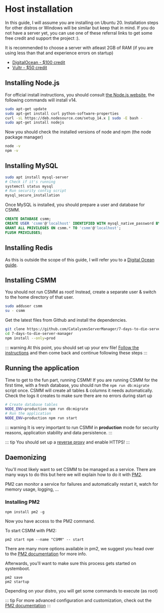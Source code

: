 # Host installation

In this guide, I will assume you are installing on Ubuntu 20. Installation steps for other distros or Windows will be similar but keep that in mind. If you do not have a server yet, you can use one of these referral links to get some free credit and support the project :).

It is recommended to choose a server with atleast 2GB of RAM (if you are using less than that and experience errors on startup)

- [DigitalOcean - \$100 credit](https://m.do.co/c/9053905671f8)
- [Vultr - \$50 credit](https://www.vultr.com/?ref=7942157-4F)



## Installing Node.js

For official install instructions, you should consult [the Node.js website](https://nodejs.org/en/), the following commands will install v14.

```bash
sudo apt-get update
sudo apt-get install curl python-software-properties
curl -sL https://deb.nodesource.com/setup_14.x | sudo -E bash -
sudo apt-get install nodejs
```

Now you should check the installed versions of node and npm (the node package manager)

```bash
node -v
npm -v
```

## Installing MySQL

```bash
sudo apt install mysql-server
# Check if it's running
systemctl status mysql
# Run security config script
mysql_secure_installation
```

Once MySQL is installed, you should prepare a user and database for CSMM.

```sql
CREATE DATABASE csmm;
CREATE USER 'csmm'@'localhost' IDENTIFIED WITH mysql_native_password BY 'your-db-password';
GRANT ALL PRIVILEGES ON csmm.* TO 'csmm'@'localhost';
FLUSH PRIVILEGES;
```

## Installing Redis

As this is outside the scope of this guide, I will refer you to a [Digital Ocean guide](https://www.digitalocean.com/community/tutorials/how-to-install-and-secure-redis-on-ubuntu-20-04).

## Installing CSMM

You should not run CSMM as root! Instead, create a separate user & switch to the home directory of that user.

```bash
sudo adduser csmm
su - csmm
```

Get the latest files from Github and install the dependencies.

```bash
git clone https://github.com/CatalysmsServerManager/7-days-to-die-server-manager
cd 7-days-to-die-server-manager
npm install --only=prod
```
::: warning
At this point, you should set up your env file! [Follow the instructions](/en/CSMM/self-host/configuration.html) and then come back and continue following these steps
:::

## Running the application

Time to get to the fun part, running CSMM! If you are running CSMM for the first time, with a fresh database, you should run the `npm run db:migrate` script once. CSMM will create all tables & columns it needs automatically. Check the logs it creates to make sure there are no errors during start up

```bash
# Create database tables
NODE_ENV=production npm run db:migrate
# Run the application
NODE_ENV=production npm run start
```

::: warning
It is very important to run CSMM in **production** mode for security reasons, application stability and data persistence.
:::

::: tip
You should set up a [reverse proxy](/en/CSMM/self-host/reverse-proxy.html) and enable HTTPS!
:::


## Daemonizing

You'll most likely want to set CSMM to be managed as a service. There are many ways to do this but here we will explain how to do it with [PM2](https://pm2.keymetrics.io/).

PM2 can monitor a service for failures and automatically restart it, watch for memory usage, logging, ...

### Installing PM2

`npm install pm2 -g`

Now you have access to the PM2 command.

To start CSMM with PM2:

`pm2 start npm --name "CSMM" -- start`

There are many more options available in pm2, we suggest you head over to the [PM2 documentation](https://pm2.keymetrics.io/docs/usage/quick-start/) for more info.

Afterwards, you'll want to make sure this process gets started on systemboot.

```
pm2 save
pm2 startup
```

Depending on your distro, you will get some commands to execute (as root)

::: tip
For more advanced configuration and customization, check out the [PM2 documentation](https://pm2.keymetrics.io/)
:::
